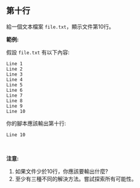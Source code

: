 ## 第十行

給一個文本檔案 `file.txt`，顯示文件第10行。

**範例:**

假設 `file.txt` 有以下內容:

```
Line 1
Line 2
Line 3
Line 4
Line 5
Line 6
Line 7
Line 8
Line 9
Line 10
```

你的腳本應該輸出第十行:

```
Line 10
```

<br>

**注意:**

1. 如果文件少於10行，你應該要輸出什麼?
2. 至少有三種不同的解決方法。嘗試探索所有可能性。